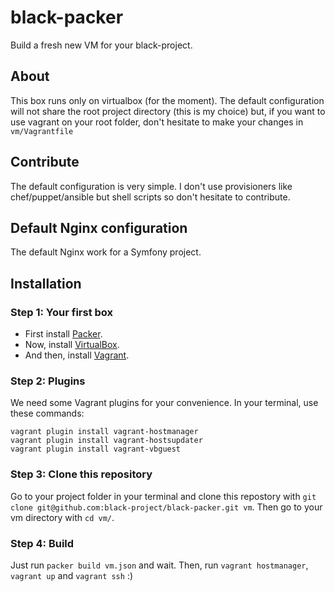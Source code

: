 black-packer
============

Build a fresh new VM for your black-project.

## About

This box runs only on virtualbox (for the moment).
The default configuration will not share the root project directory (this is my choice) but, if you want to use vagrant
 on your root folder, don't hesitate to make your changes in `vm/Vagrantfile`

## Contribute

The default configuration is very simple. I don't use provisioners like chef/puppet/ansible but shell scripts so don't hesitate
to contribute.

## Default Nginx configuration

The default Nginx work for a Symfony project.

## Installation

### Step 1: Your first box

- First install [Packer][1].
- Now, install [VirtualBox][2].
- And then, install [Vagrant][3].

### Step 2: Plugins

We need some Vagrant plugins for your convenience. In your terminal, use these commands:

```
vagrant plugin install vagrant-hostmanager
vagrant plugin install vagrant-hostsupdater
vagrant plugin install vagrant-vbguest
```

### Step 3: Clone this repository

Go to your project folder in your terminal and clone this repostory with `git clone git@github.com:black-project/black-packer.git vm`.
Then go to your vm directory with `cd vm/`.

### Step 4: Build
Just run `packer build vm.json` and wait.
Then, run `vagrant hostmanager`, `vagrant up` and `vagrant ssh` :)


[1]: http://www.packer.io
[2]: https://www.virtualbox.org/wiki/Downloads
[3]: http://www.vagrantup.com/
